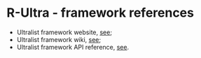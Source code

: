 # R-Ultra - framework references
- Ultralist framework website, [see][ref-1];
- Ultralist framework wiki, [see][ref-2];
- Ultralist framework API reference, [see][ref-3].

[ref-1]: http://www.ultraviolet.tl/
[ref-2]: https://github.com/tlgkccampbell/ultraviolet/wiki
[ref-3]: http://uv.twistedlogik.net/ultraviolet/reference/latest